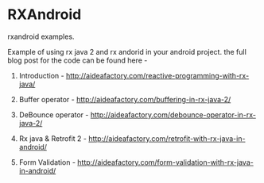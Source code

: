 # RXAndroid
rxandroid examples.

Example of using rx java 2 and rx andorid in your android project. the full blog post for the code can be found here -

1. Introduction - http://aideafactory.com/reactive-programming-with-rx-java/

2. Buffer operator - http://aideafactory.com/buffering-in-rx-java-2/

4. DeBounce operator - http://aideafactory.com/debounce-operator-in-rx-java-2/

4. Rx java & Retrofit 2 - http://aideafactory.com/retrofit-with-rx-java-in-android/

5. Form Validation - http://aideafactory.com/form-validation-with-rx-java-in-android/

